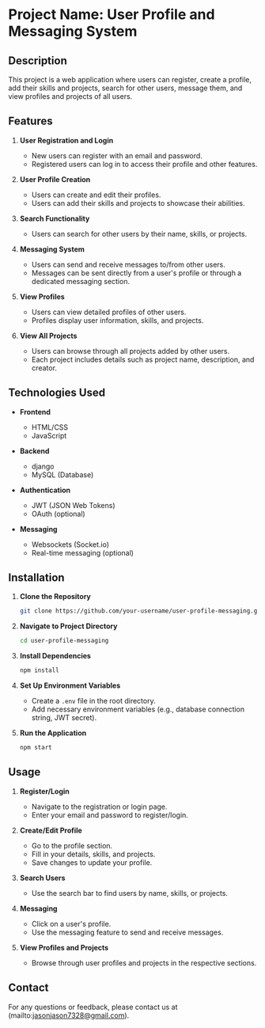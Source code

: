 # Project Name: User Profile and Messaging System

## Description

This project is a web application where users can register, create a profile, add their skills and projects, search for other users, message them, and view profiles and projects of all users.

## Features

1. **User Registration and Login**
    - New users can register with an email and password.
    - Registered users can log in to access their profile and other features.

2. **User Profile Creation**
    - Users can create and edit their profiles.
    - Users can add their skills and projects to showcase their abilities.

3. **Search Functionality**
    - Users can search for other users by their name, skills, or projects.

4. **Messaging System**
    - Users can send and receive messages to/from other users.
    - Messages can be sent directly from a user's profile or through a dedicated messaging section.

5. **View Profiles**
    - Users can view detailed profiles of other users.
    - Profiles display user information, skills, and projects.

6. **View All Projects**
    - Users can browse through all projects added by other users.
    - Each project includes details such as project name, description, and creator.

## Technologies Used

- **Frontend**
    - HTML/CSS
    - JavaScript 

- **Backend**
    - django
    - MySQL (Database)

- **Authentication**
    - JWT (JSON Web Tokens)
    - OAuth (optional)

- **Messaging**
    - Websockets (Socket.io)
    - Real-time messaging (optional)

## Installation

1. **Clone the Repository**
    ```bash
    git clone https://github.com/your-username/user-profile-messaging.git
    ```
   
2. **Navigate to Project Directory**
    ```bash
    cd user-profile-messaging
    ```

3. **Install Dependencies**
    ```bash
    npm install
    ```

4. **Set Up Environment Variables**
    - Create a `.env` file in the root directory.
    - Add necessary environment variables (e.g., database connection string, JWT secret).

5. **Run the Application**
    ```bash
    npm start
    ```

## Usage

1. **Register/Login**
    - Navigate to the registration or login page.
    - Enter your email and password to register/login.

2. **Create/Edit Profile**
    - Go to the profile section.
    - Fill in your details, skills, and projects.
    - Save changes to update your profile.

3. **Search Users**
    - Use the search bar to find users by name, skills, or projects.

4. **Messaging**
    - Click on a user's profile.
    - Use the messaging feature to send and receive messages.

5. **View Profiles and Projects**
    - Browse through user profiles and projects in the respective sections.


## Contact

For any questions or feedback, please contact us at (mailto:jasonjason7328@gmail.com).
